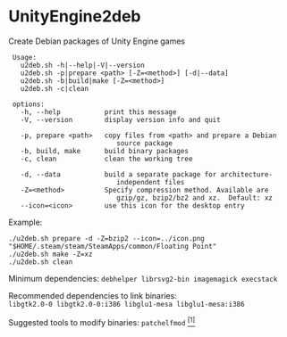 UnityEngine2deb
===============

Create Debian packages of Unity Engine games
```
 Usage:
   u2deb.sh -h|--help|-V|--version
   u2deb.sh -p|prepare <path> [-Z=<method>] [-d|--data]
   u2deb.sh -b|build|make [-Z=<method>]
   u2deb.sh -c|clean

 options:
   -h, --help           print this message
   -V, --version        display version info and quit

   -p, prepare <path>   copy files from <path> and prepare a Debian
                           source package
   -b, build, make      build binary packages
   -c, clean            clean the working tree

   -d, --data           build a separate package for architecture-
                           independent files
   -Z=<method>          Specify compression method. Available are
                           gzip/gz, bzip2/bz2 and xz.  Default: xz
   --icon=<icon>        use this icon for the desktop entry
```

Example:
```
./u2deb.sh prepare -d -Z=bzip2 --icon=../icon.png "$HOME/.steam/steam/SteamApps/common/Floating Point"
./u2deb.sh make -Z=xz
./u2deb.sh clean
```

Minimum dependencies: `debhelper librsvg2-bin imagemagick execstack`

Recommended dependencies to link binaries:<br>
`libgtk2.0-0 libgtk2.0-0:i386 libglu1-mesa libglu1-mesa:i386`

Suggested tools to modify binaries: `patchelfmod` [<sup>[1]</sup>](https://github.com/darealshinji/patchelfmod)
